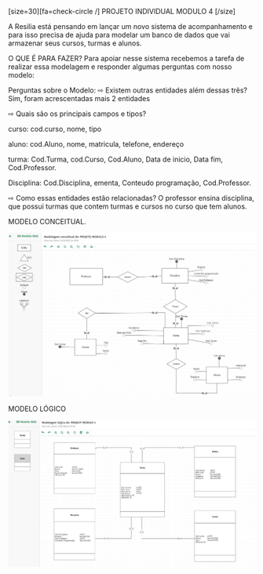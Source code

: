 
[size=30][fa=check-circle /] PROJETO INDIVIDUAL MODULO 4 [/size]

A Resilia está pensando em lançar um novo sistema de acompanhamento e para isso precisa de ajuda para modelar um banco de dados que vai armazenar seus cursos, turmas e alunos.

O QUE É PARA FAZER?
Para apoiar nesse sistema recebemos a tarefa de realizar essa modelagem e responder algumas perguntas com nosso modelo:

Perguntas sobre o Modelo:
⇨ Existem outras entidades além dessas três?
Sim, foram acrescentadas mais 2 entidades

⇨ Quais são os principais campos e tipos?

curso: cod.curso, nome, tipo

aluno: cod.Aluno, nome, matricula, telefone, endereço 

turma: Cod.Turma, cod.Curso, Cod.Aluno, Data de inicio, Data fim, Cod.Professor.

Disciplina: Cod.Disciplina, ementa, Conteudo programação, Cod.Professor.

⇨ Como essas entidades estão relacionadas?
O professor ensina disciplina, que possui turmas que contem turmas e cursos no curso que tem alunos.

MODELO CONCEITUAL.



![texto](./modelo..conceitual.png)



MODELO LÓGICO

![texto](./modelo..logico.png)

